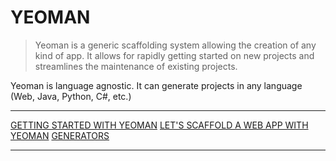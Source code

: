 # YEOMAN
> Yeoman is a generic scaffolding system allowing the creation of any kind of app. It allows for rapidly getting started on new projects and streamlines the maintenance of existing projects.

Yeoman is language agnostic. It can generate projects in any language (Web, Java, Python, C#, etc.)

*** 

[GETTING STARTED WITH YEOMAN](http://yeoman.io/learning/index.html)
[LET'S SCAFFOLD A WEB APP WITH YEOMAN](http://yeoman.io/codelab/index.html)
[GENERATORS](http://yeoman.io/generators/)

***